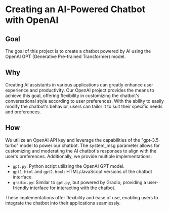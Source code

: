 # Creating an AI-Powered Chatbot with OpenAI

## Goal
The goal of this project is to create a chatbot powered by AI using the OpenAI GPT (Generative Pre-trained Transformer) model.

## Why
Creating AI assistants in various applications can greatly enhance user experience and productivity. Our OpenAI project provides the means to achieve this goal, offering flexibility in customizing the chatbot's conversational style according to user preferences. With the ability to easily modify the chatbot's behavior, users can tailor it to suit their specific needs and preferences.

## How
We utilize an OpenAI API key and leverage the capabilities of the "gpt-3.5-turbo" model to power our chatbot. The system_msg parameter allows for customizing and moderating the AI chatbot's responses to align with the user's preferences. Additionally, we provide multiple implementations: 
- `gpt.py`: Python script utilizing the OpenAI GPT model.
- `gpt1.html` and `gpt2.html`: HTML/JavaScript versions of the chatbot interface.
- `gradio.py`: Similar to `gpt.py`, but powered by Gradio, providing a user-friendly interface for interacting with the chatbot.

These implementations offer flexibility and ease of use, enabling users to integrate the chatbot into their applications seamlessly.
